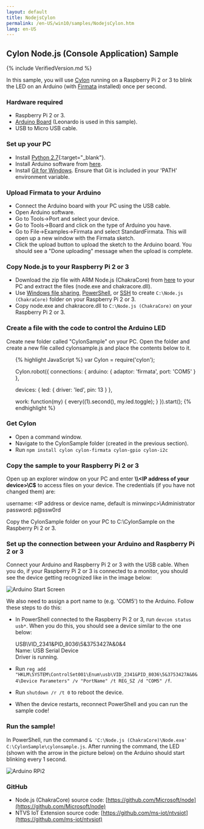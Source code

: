 ```yaml
---
layout: default
title: NodejsCylon
permalink: /en-US/win10/samples/NodejsCylon.htm
lang: en-US
---
```


## Cylon Node.js (Console Application) Sample

{% include VerifiedVersion.md %}

In this sample, you will use [Cylon](https://www.npmjs.com/package/cylon) running on a Raspberry Pi 2 or 3 to blink the LED on an Arduino (with [Firmata](https://www.npmjs.com/package/firmata) installed) once per second.

### Hardware required
* Raspberry Pi 2 or 3.
* [Arduino Board](https://www.arduino.cc/en/main/products) (Leonardo is used in this sample).
* USB to Micro USB cable.

### Set up your PC
* Install [Python 2.7](https://www.python.org/downloads/){:target="_blank"}.
* Install Arduino software from [here](https://www.arduino.cc/en/Main/Software).
* Install [Git for Windows](http://git-scm.com/download/win). Ensure that Git is included in your 'PATH' environment variable.


### Upload Firmata to your Arduino
* Connect the Arduino board with your PC using the USB cable.
* Open Arduino software.
* Go to Tools->Port and select your device.
* Go to Tools->Board and click on the type of Arduino you have.
* Go to File->Examples->Firmata and select StandardFirmata. This will open up a new window with the Firmata sketch.
* Click the upload button to upload the sketch to the Arduino board. You should see a "Done uploading" message when the upload is complete.


### Copy Node.js to your Raspberry Pi 2 or 3
* Download the zip file with ARM Node.js (ChakraCore) from [here](http://aka.ms/nodecc_arm) to your PC and extract the files (node.exe and chakracore.dll).
* Use [Windows file sharing]({{site.baseurl}}/{{page.lang}}/win10/samples/SMB.htm), [PowerShell]({{site.baseurl}}/{{page.lang}}/win10/samples/PowerShell.htm), 
or [SSH]({{site.baseurl}}/{{page.lang}}/win10/samples/SSH.htm) to create `C:\Node.js (ChakraCore)` folder on your Raspberry Pi 2 or 3.
* Copy node.exe and chakracore.dll to `C:\Node.js (ChakraCore)` on your Raspberry Pi 2 or 3.


### Create a file with the code to control the Arduino LED
Create new folder called "CylonSample" on your PC. Open the folder and create a new file called cylonsample.js and place the contents below to it.
<UL>
{% highlight JavaScript %}
var Cylon = require('cylon');

Cylon.robot({
  connections: {
    arduino: { adaptor: 'firmata', port: 'COM5' }
  },

  devices: {
    led: { driver: 'led', pin: 13 }
  },

  work: function(my) {
    every((1).second(), my.led.toggle);
  }
}).start();
{% endhighlight %}
</UL>

### Get Cylon
* Open a command window.
* Navigate to the CylonSample folder (created in the previous section).
* Run `npm install cylon cylon-firmata cylon-gpio cylon-i2c`


### Copy the sample to your Raspberry Pi 2 or 3
Open up an explorer window on your PC and enter **\\\\\<IP address of your device\>\\C$** to access files on your device. The credentials (if you have not changed them) are:

   username: <IP address or device name, default is minwinpc>\Administrator  
   password: p@ssw0rd  

Copy the CylonSample folder on your PC to C:\CylonSample on the Raspberry Pi 2 or 3.


### Set up the connection between your Arduino and Raspberry Pi 2 or 3
Connect your Arduino and Raspberry Pi 2 or 3 with the USB cable. When you do, if your Raspberry Pi 2 or 3 is connected to a monitor, 
you should see the device getting recognized like in the image below:

![Arduino Start Screen]({{site.baseurl}}/Resources/images/Nodejs/arduino-startscreen.jpg)

We also need to assign a port name to (e.g. 'COM5') to the Arduino. Follow these steps to do this:

* In PowerShell connected to the Raspberry Pi 2 or 3, run `devcon status usb*`. When you do this, you should see a device similar to the one below:

   USB\VID_2341&PID_8036\5&3753427A&0&4  
   Name: USB Serial Device  
   Driver is running.
* Run `reg add "HKLM\SYSTEM\ControlSet001\Enum\usb\VID_2341&PID_8036\5&3753427A&0&4\Device Parameters" /v "PortName" /t REG_SZ /d "COM5" /f`.
* Run `shutdown /r /t 0` to reboot the device.
* When the device restarts, reconnect PowerShell and you can run the sample code!


### Run the sample!
In PowerShell, run the command `& 'C:\Node.js (ChakraCore)\Node.exe' C:\CylonSample\cylonsample.js`.
After running the command, the LED (shown with the arrow in the picture below) on the Arduino should start blinking every 1 second.

![Arduino RPi2]({{site.baseurl}}/Resources/images/Nodejs/arduino-rpi2.jpg)


### GitHub
* Node.js (ChakraCore) source code: [https://github.com/Microsoft/node](https://github.com/Microsoft/node)
* NTVS IoT Extension source code: [https://github.com/ms-iot/ntvsiot](https://github.com/ms-iot/ntvsiot)
